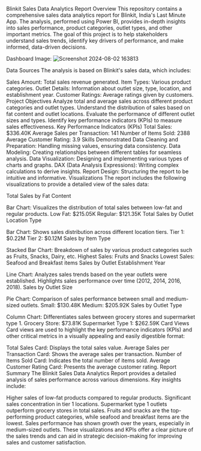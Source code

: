 Blinkit Sales Data Analytics Report
Overview
This repository contains a comprehensive sales data analytics report for Blinkit, India's Last Minute App. The analysis, performed using Power BI, provides in-depth insights into sales performance, product categories, outlet types, and other important metrics. The goal of this project is to help stakeholders understand sales trends, identify key drivers of performance, and make informed, data-driven decisions.

Dashboard Image:
![Screenshot 2024-08-02 163813](https://github.com/user-attachments/assets/b8102e6f-9469-4b7a-8ee8-ae8437cd84d8)


Data Sources
The analysis is based on Blinkit's sales data, which includes:

Sales Amount: Total sales revenue generated.
Item Types: Various product categories.
Outlet Details: Information about outlet size, type, location, and establishment year.
Customer Ratings: Average ratings given by customers.
Project Objectives
Analyze total and average sales across different product categories and outlet types.
Understand the distribution of sales based on fat content and outlet locations.
Evaluate the performance of different outlet sizes and types.
Identify key performance indicators (KPIs) to measure sales effectiveness.
Key Performance Indicators (KPIs)
Total Sales: $336.40K
Average Sales per Transaction: 141
Number of Items Sold: 2388
Average Customer Rating: 3.9
Skills Demonstrated
Data Cleaning and Preparation: Handling missing values, ensuring data consistency.
Data Modeling: Creating relationships between different tables for seamless analysis.
Data Visualization: Designing and implementing various types of charts and graphs.
DAX (Data Analysis Expressions): Writing complex calculations to derive insights.
Report Design: Structuring the report to be intuitive and informative.
Visualizations
The report includes the following visualizations to provide a detailed view of the sales data:

Total Sales by Fat Content

Bar Chart: Visualizes the distribution of total sales between low-fat and regular products.
Low Fat: $215.05K
Regular: $121.35K
Total Sales by Outlet Location Type

Bar Chart: Shows sales distribution across different location tiers.
Tier 1: $0.22M
Tier 2: $0.12M
Sales by Item Type

Stacked Bar Chart: Breakdown of sales by various product categories such as Fruits, Snacks, Dairy, etc.
Highest Sales: Fruits and Snacks
Lowest Sales: Seafood and Breakfast items
Sales by Outlet Establishment Year

Line Chart: Analyzes sales trends based on the year outlets were established.
Highlights sales performance over time (2012, 2014, 2016, 2018).
Sales by Outlet Size

Pie Chart: Comparison of sales performance between small and medium-sized outlets.
Small: $130.48K
Medium: $205.92K
Sales by Outlet Type

Column Chart: Differentiates sales between grocery stores and supermarket type 1.
Grocery Store: $73.81K
Supermarket Type 1: $262.59K
Card Views
Card views are used to highlight the key performance indicators (KPIs) and other critical metrics in a visually appealing and easily digestible format:

Total Sales Card: Displays the total sales value.
Average Sales per Transaction Card: Shows the average sales per transaction.
Number of Items Sold Card: Indicates the total number of items sold.
Average Customer Rating Card: Presents the average customer rating.
Report Summary
The Blinkit Sales Data Analytics Report provides a detailed analysis of sales performance across various dimensions. Key insights include:

Higher sales of low-fat products compared to regular products.
Significant sales concentration in tier 1 locations.
Supermarket type 1 outlets outperform grocery stores in total sales.
Fruits and snacks are the top-performing product categories, while seafood and breakfast items are the lowest.
Sales performance has shown growth over the years, especially in medium-sized outlets.
These visualizations and KPIs offer a clear picture of the sales trends and can aid in strategic decision-making for improving sales and customer satisfaction.
